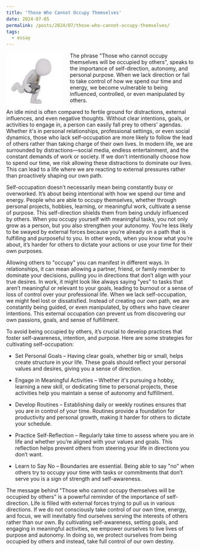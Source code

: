 ```yaml
---
title: 'Those Who Cannot Occupy Themselves'
date: 2024-07-05
permalink: /posts/2024/07/those-who-cannot-occupy-themselves/
tags:
  - essay
---
```


<img width="150" alt="four leaf clover" src="/images/posts/those-who-cannot-occupy-themselves.png" style="float: left; margin-right: 20px;" /> The phrase "Those who cannot occupy themselves will be occupied by others", speaks to the importance of self-direction, autonomy, and personal purpose. When we lack direction or fail to take control of how we spend our time and energy, we become vulnerable to being influenced, controlled, or even manipulated by others.

An idle mind is often compared to fertile ground for distractions, external influences, and even negative thoughts. Without clear intentions, goals, or activities to engage in, a person can easily fall prey to others' agendas. Whether it's in personal relationships, professional settings, or even social dynamics, those who lack self-occupation are more likely to follow the lead of others rather than taking charge of their own lives. In modern life, we are surrounded by distractions—social media, endless entertainment, and the constant demands of work or society. If we don't intentionally choose how to spend our time, we risk allowing these distractions to dominate our lives. This can lead to a life where we are reacting to external pressures rather than proactively shaping our own path.

Self-occupation doesn’t necessarily mean being constantly busy or overworked. It’s about being intentional with how we spend our time and energy. People who are able to occupy themselves, whether through personal projects, hobbies, learning, or meaningful work, cultivate a sense of purpose. This self-direction shields them from being unduly influenced by others. When you occupy yourself with meaningful tasks, you not only grow as a person, but you also strengthen your autonomy. You’re less likely to be swayed by external forces because you’re already on a path that is fulfilling and purposeful to you. In other words, when you know what you’re about, it’s harder for others to dictate your actions or use your time for their own purposes.

Allowing others to "occupy" you can manifest in different ways. In relationships, it can mean allowing a partner, friend, or family member to dominate your decisions, pulling you in directions that don’t align with your true desires. In work, it might look like always saying "yes" to tasks that aren’t meaningful or relevant to your goals, leading to burnout or a sense of loss of control over your professional life. When we lack self-occupation, we might feel lost or dissatisfied. Instead of creating our own path, we are constantly being guided, or even manipulated, by others who have clearer intentions. This external occupation can prevent us from discovering our own passions, goals, and sense of fulfillment.

To avoid being occupied by others, it’s crucial to develop practices that foster self-awareness, intention, and purpose. Here are some strategies for cultivating self-occupation:

* Set Personal Goals – Having clear goals, whether big or small, helps create structure in your life. These goals should reflect your personal values and desires, giving you a sense of direction.

* Engage in Meaningful Activities – Whether it's pursuing a hobby, learning a new skill, or dedicating time to personal projects, these activities help you maintain a sense of autonomy and fulfillment.

* Develop Routines – Establishing daily or weekly routines ensures that you are in control of your time. Routines provide a foundation for productivity and personal growth, making it harder for others to dictate your schedule.

* Practice Self-Reflection – Regularly take time to assess where you are in life and whether you’re aligned with your values and goals. This reflection helps prevent others from steering your life in directions you don’t want.

* Learn to Say No – Boundaries are essential. Being able to say "no" when others try to occupy your time with tasks or commitments that don’t serve you is a sign of strength and self-awareness.

The message behind "Those who cannot occupy themselves will be occupied by others" is a powerful reminder of the importance of self-direction. Life is filled with external forces trying to pull us in various directions. If we do not consciously take control of our own time, energy, and focus, we will inevitably find ourselves serving the interests of others rather than our own. By cultivating self-awareness, setting goals, and engaging in meaningful activities, we empower ourselves to live lives of purpose and autonomy. In doing so, we protect ourselves from being occupied by others and instead, take full control of our own destiny.
